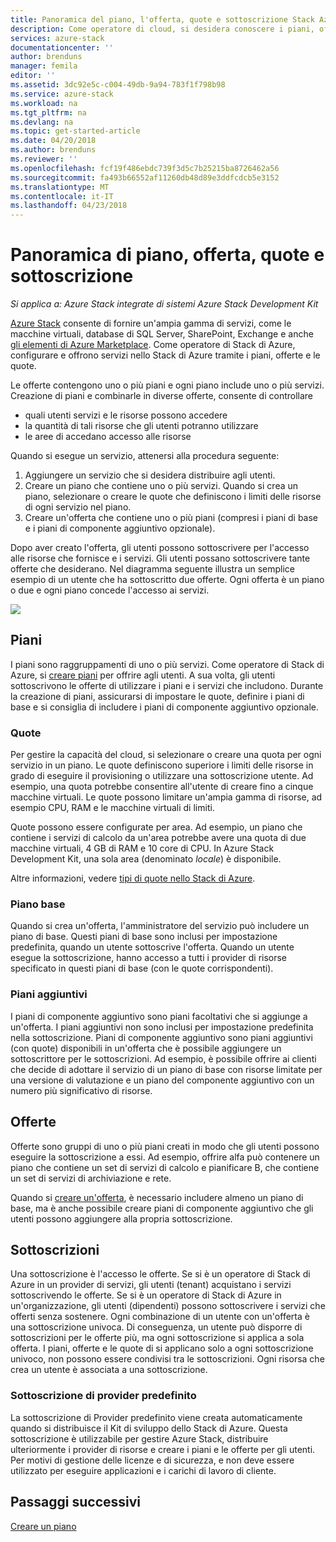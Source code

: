 ```yaml
---
title: Panoramica del piano, l'offerta, quote e sottoscrizione Stack Azure | Documenti Microsoft
description: Come operatore di cloud, si desidera conoscere i piani, offerte, le quote e le sottoscrizioni Azure Stack.
services: azure-stack
documentationcenter: ''
author: brenduns
manager: femila
editor: ''
ms.assetid: 3dc92e5c-c004-49db-9a94-783f1f798b98
ms.service: azure-stack
ms.workload: na
ms.tgt_pltfrm: na
ms.devlang: na
ms.topic: get-started-article
ms.date: 04/20/2018
ms.author: brenduns
ms.reviewer: ''
ms.openlocfilehash: fcf19f486ebdc739f3d5c7b25215ba8726462a56
ms.sourcegitcommit: fa493b66552af11260db48d89e3ddfcdcb5e3152
ms.translationtype: MT
ms.contentlocale: it-IT
ms.lasthandoff: 04/23/2018
---
```

# <a name="plan-offer-quota-and-subscription-overview"></a>Panoramica di piano, offerta, quote e sottoscrizione

*Si applica a: Azure Stack integrate di sistemi Azure Stack Development Kit*

[Azure Stack](azure-stack-poc.md) consente di fornire un'ampia gamma di servizi, come le macchine virtuali, database di SQL Server, SharePoint, Exchange e anche [gli elementi di Azure Marketplace](azure-stack-marketplace-azure-items.md). Come operatore di Stack di Azure, configurare e offrono servizi nello Stack di Azure tramite i piani, offerte e le quote.

Le offerte contengono uno o più piani e ogni piano include uno o più servizi. Creazione di piani e combinarle in diverse offerte, consente di controllare
- quali utenti servizi e le risorse possono accedere
- la quantità di tali risorse che gli utenti potranno utilizzare
- le aree di accedano accesso alle risorse

Quando si esegue un servizio, attenersi alla procedura seguente:

1. Aggiungere un servizio che si desidera distribuire agli utenti.
2. Creare un piano che contiene uno o più servizi. Quando si crea un piano, selezionare o creare le quote che definiscono i limiti delle risorse di ogni servizio nel piano.
3. Creare un'offerta che contiene uno o più piani (compresi i piani di base e i piani di componente aggiuntivo opzionale).

Dopo aver creato l'offerta, gli utenti possono sottoscrivere per l'accesso alle risorse che fornisce e i servizi. Gli utenti possano sottoscrivere tante offerte che desiderano. Nel diagramma seguente illustra un semplice esempio di un utente che ha sottoscritto due offerte. Ogni offerta è un piano o due e ogni piano concede l'accesso ai servizi.

![](media/azure-stack-key-features/image4.png)

## <a name="plans"></a>Piani

I piani sono raggruppamenti di uno o più servizi. Come operatore di Stack di Azure, si [creare piani](azure-stack-create-plan.md) per offrire agli utenti. A sua volta, gli utenti sottoscrivono le offerte di utilizzare i piani e i servizi che includono. Durante la creazione di piani, assicurarsi di impostare le quote, definire i piani di base e si consiglia di includere i piani di componente aggiuntivo opzionale.

### <a name="quotas"></a>Quote

Per gestire la capacità del cloud, si selezionare o creare una quota per ogni servizio in un piano. Le quote definiscono superiore i limiti delle risorse in grado di eseguire il provisioning o utilizzare una sottoscrizione utente. Ad esempio, una quota potrebbe consentire all'utente di creare fino a cinque macchine virtuali. Le quote possono limitare un'ampia gamma di risorse, ad esempio CPU, RAM e le macchine virtuali di limiti.

Quote possono essere configurate per area. Ad esempio, un piano che contiene i servizi di calcolo da un'area potrebbe avere una quota di due macchine virtuali, 4 GB di RAM e 10 core di CPU. In Azure Stack Development Kit, una sola area (denominato *locale*) è disponibile.

Altre informazioni, vedere [tipi di quote nello Stack di Azure](azure-stack-quota-types.md). 

### <a name="base-plan"></a>Piano base

Quando si crea un'offerta, l'amministratore del servizio può includere un piano di base. Questi piani di base sono inclusi per impostazione predefinita, quando un utente sottoscrive l'offerta. Quando un utente esegue la sottoscrizione, hanno accesso a tutti i provider di risorse specificato in questi piani di base (con le quote corrispondenti).

### <a name="add-on-plans"></a>Piani aggiuntivi

I piani di componente aggiuntivo sono piani facoltativi che si aggiunge a un'offerta. I piani aggiuntivi non sono inclusi per impostazione predefinita nella sottoscrizione. Piani di componente aggiuntivo sono piani aggiuntivi (con quote) disponibili in un'offerta che è possibile aggiungere un sottoscrittore per le sottoscrizioni. Ad esempio, è possibile offrire ai clienti che decide di adottare il servizio di un piano di base con risorse limitate per una versione di valutazione e un piano del componente aggiuntivo con un numero più significativo di risorse.

## <a name="offers"></a>Offerte

Offerte sono gruppi di uno o più piani creati in modo che gli utenti possono eseguire la sottoscrizione a essi. Ad esempio, offrire alfa può contenere un piano che contiene un set di servizi di calcolo e pianificare B, che contiene un set di servizi di archiviazione e rete. 

Quando si [creare un'offerta](azure-stack-create-offer.md), è necessario includere almeno un piano di base, ma è anche possibile creare piani di componente aggiuntivo che gli utenti possono aggiungere alla propria sottoscrizione.


## <a name="subscriptions"></a>Sottoscrizioni

Una sottoscrizione è l'accesso le offerte. Se si è un operatore di Stack di Azure in un provider di servizi, gli utenti (tenant) acquistano i servizi sottoscrivendo le offerte. Se si è un operatore di Stack di Azure in un'organizzazione, gli utenti (dipendenti) possono sottoscrivere i servizi che offerti senza sostenere. Ogni combinazione di un utente con un'offerta è una sottoscrizione univoca. Di conseguenza, un utente può disporre di sottoscrizioni per le offerte più, ma ogni sottoscrizione si applica a sola offerta. I piani, offerte e le quote di si applicano solo a ogni sottoscrizione univoco, non possono essere condivisi tra le sottoscrizioni. Ogni risorsa che crea un utente è associata a una sottoscrizione.


### <a name="default-provider-subscription"></a>Sottoscrizione di provider predefinito

La sottoscrizione di Provider predefinito viene creata automaticamente quando si distribuisce il Kit di sviluppo dello Stack di Azure. Questa sottoscrizione è utilizzabile per gestire Azure Stack, distribuire ulteriormente i provider di risorse e creare i piani e le offerte per gli utenti. Per motivi di gestione delle licenze e di sicurezza, e non deve essere utilizzato per eseguire applicazioni e i carichi di lavoro di cliente. 

## <a name="next-steps"></a>Passaggi successivi

[Creare un piano](azure-stack-create-plan.md)
